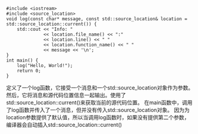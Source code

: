 ```
#include <iostream>
#include <source_location>
void log(const char* message, const std::source_location& location = std::source_location::current()) {
    std::cout << "Info: "
              << location.file_name() << ":"
              << location.line() << " "
              << location.function_name() << " "
              << message << '\n';
}
int main() {
    log("Hello, World!");
    return 0;
}
```
定义了一个log函数，它接受一个消息和一个std::source_location对象作为参数。
然后，它将消息和源代码位置信息一起输出。使用了std::source_location::current()来获取当前的源代码位置。
在main函数中，调用了log函数并传入了一个消息，但并没有传入std::source_location对象。
因为为location参数提供了默认值，所以当调用log函数时，如果没有提供第二个参数，编译器会自动插入std::source_location::current()
